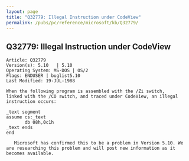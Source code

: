 ```yaml
---
layout: page
title: "Q32779: Illegal Instruction under CodeView"
permalink: /pubs/pc/reference/microsoft/kb/Q32779/
---
```


## Q32779: Illegal Instruction under CodeView

	Article: Q32779
	Version(s): 5.10   | 5.10
	Operating System: MS-DOS | OS/2
	Flags: ENDUSER | buglist5.10
	Last Modified: 19-JUL-1988
	
	When the following program is assembled with the /Zi switch,
	linked with the /CO switch, and traced under CodeView, an illegal
	instruction occurs:
	
	_text segment
	assume cs:_text
	       db 08h,0c1h
	_text ends
	end
	
	   Microsoft has confirmed this to be a problem in Version 5.10. We
	are researching this problem and will post new information as it
	becomes available.
